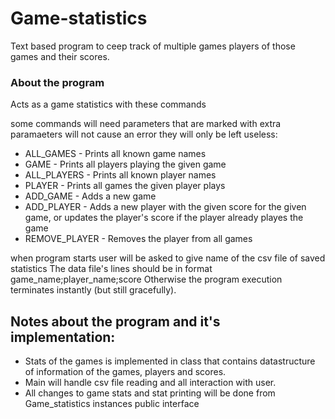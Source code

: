 # Game-statistics
Text based program to ceep track of multiple games players of those games and their scores.

### About the program
Acts as a game statistics with these commands

some commands will need parameters that are marked with <parameter>
extra paramaeters will not cause an error they will only be left useless:
  
- ALL_GAMES - Prints all known game names
- GAME <game name> - Prints all players playing the given game
- ALL_PLAYERS - Prints all known player names
- PLAYER <player name> - Prints all games the given player plays
- ADD_GAME <game name> - Adds a new game
- ADD_PLAYER <game name> <player name> <score> - Adds a new player with the given score for the given game, or updates the player's score if the player
  already playes the game
- REMOVE_PLAYER <player name> - Removes the player from all games
  
when program starts user will be asked to give name of the csv file of saved statistics
The data file's lines should be in format game_name;player_name;score
Otherwise the program execution terminates instantly (but still gracefully).
  
  
## Notes about the program and it's implementation:
- Stats of the games is implemented in class that contains datastructure of information of the games, players and scores.
- Main will handle csv file reading and all interaction with user.
- All changes to game stats and stat printing will be done from Game_statistics instances public interface
